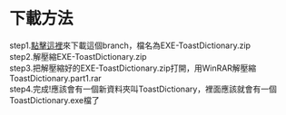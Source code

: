 # 下載方法
step1.[點擊這裡](https://github.com/ToastFriends/EXE/archive/refs/heads/ToastDictionary.zip)來下載這個branch，檔名為EXE-ToastDictionary.zip<br>
step2.解壓縮EXE-ToastDictionary.zip<br>
step3.把解壓縮好的EXE-ToastDictionary.zip打開，用WinRAR解壓縮ToastDictionary.part1.rar<br>
step4.完成!應該會有一個新資料夾叫ToastDictionary，裡面應該就會有一個ToastDictionary.exe檔了<br>
